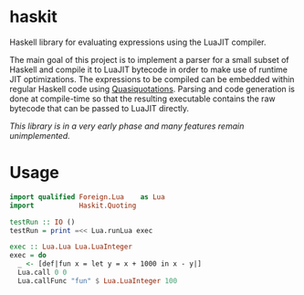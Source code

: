 # haskit
Haskell library for evaluating expressions using the LuaJIT compiler.

The main goal of this project is to implement a parser for a small subset of Haskell and compile it to
LuaJIT bytecode in order to make use of runtime JIT optimizations. The expressions to be compiled can
be embedded within regular Haskell code using [Quasiquotations](https://wiki.haskell.org/Quasiquotation).
Parsing and code generation is done at compile-time so that the resulting executable contains the raw bytecode
that can be passed to LuaJIT directly.

*This library is in a very early phase and many features remain unimplemented.*

# Usage
```haskell
import qualified Foreign.Lua    as Lua
import           Haskit.Quoting

testRun :: IO ()
testRun = print =<< Lua.runLua exec

exec :: Lua.Lua Lua.LuaInteger
exec = do
  _ <- [def|fun x = let y = x + 1000 in x - y|]
  Lua.call 0 0
  Lua.callFunc "fun" $ Lua.LuaInteger 100
```
